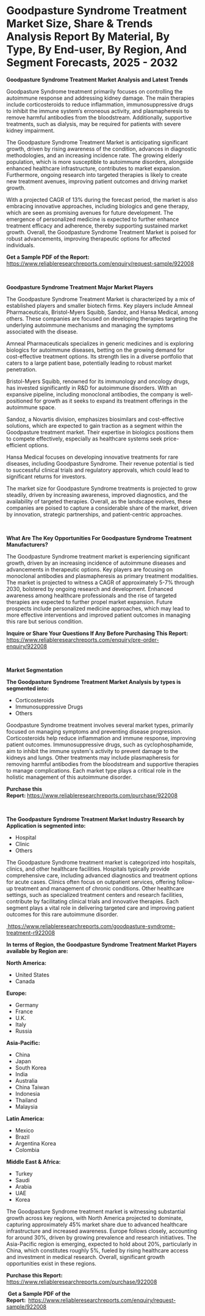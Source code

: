 <p><h1>Goodpasture Syndrome Treatment Market Size, Share & Trends Analysis Report By Material, By Type, By End-user, By Region, And Segment Forecasts, 2025 - 2032</h1></p><p><strong>Goodpasture Syndrome Treatment Market Analysis and Latest Trends</strong></p>
<p><p>Goodpasture Syndrome treatment primarily focuses on controlling the autoimmune response and addressing kidney damage. The main therapies include corticosteroids to reduce inflammation, immunosuppressive drugs to inhibit the immune system’s erroneous activity, and plasmapheresis to remove harmful antibodies from the bloodstream. Additionally, supportive treatments, such as dialysis, may be required for patients with severe kidney impairment. </p><p>The Goodpasture Syndrome Treatment Market is anticipating significant growth, driven by rising awareness of the condition, advances in diagnostic methodologies, and an increasing incidence rate. The growing elderly population, which is more susceptible to autoimmune disorders, alongside enhanced healthcare infrastructure, contributes to market expansion. Furthermore, ongoing research into targeted therapies is likely to create new treatment avenues, improving patient outcomes and driving market growth. </p><p>With a projected CAGR of 13% during the forecast period, the market is also embracing innovative approaches, including biologics and gene therapy, which are seen as promising avenues for future development. The emergence of personalized medicine is expected to further enhance treatment efficacy and adherence, thereby supporting sustained market growth. Overall, the Goodpasture Syndrome Treatment Market is poised for robust advancements, improving therapeutic options for affected individuals.</p></p>
<p><strong>Get a Sample PDF of the Report:&nbsp;</strong> <a href="https://www.reliableresearchreports.com/enquiry/request-sample/922008?utm_campaign=3680&utm_medium=2&utm_source=Github&utm_content=ia&utm_term=18042025&utm_id=goodpasture-syndrome-treatment">https://www.reliableresearchreports.com/enquiry/request-sample/922008</a></p>
<p>&nbsp;</p>
<p><strong>Goodpasture Syndrome Treatment Major Market Players</strong></p>
<p><p>The Goodpasture Syndrome Treatment Market is characterized by a mix of established players and smaller biotech firms. Key players include Amneal Pharmaceuticals, Bristol-Myers Squibb, Sandoz, and Hansa Medical, among others. These companies are focused on developing therapies targeting the underlying autoimmune mechanisms and managing the symptoms associated with the disease.</p><p>Amneal Pharmaceuticals specializes in generic medicines and is exploring biologics for autoimmune diseases, betting on the growing demand for cost-effective treatment options. Its strength lies in a diverse portfolio that caters to a large patient base, potentially leading to robust market penetration.</p><p>Bristol-Myers Squibb, renowned for its immunology and oncology drugs, has invested significantly in R&D for autoimmune disorders. With an expansive pipeline, including monoclonal antibodies, the company is well-positioned for growth as it seeks to expand its treatment offerings in the autoimmune space.</p><p>Sandoz, a Novartis division, emphasizes biosimilars and cost-effective solutions, which are expected to gain traction as a segment within the Goodpasture treatment market. Their expertise in biologics positions them to compete effectively, especially as healthcare systems seek price-efficient options.</p><p>Hansa Medical focuses on developing innovative treatments for rare diseases, including Goodpasture Syndrome. Their revenue potential is tied to successful clinical trials and regulatory approvals, which could lead to significant returns for investors.</p><p>The market size for Goodpasture Syndrome treatments is projected to grow steadily, driven by increasing awareness, improved diagnostics, and the availability of targeted therapies. Overall, as the landscape evolves, these companies are poised to capture a considerable share of the market, driven by innovation, strategic partnerships, and patient-centric approaches.</p></p>
<p>&nbsp;</p>
<p><strong>What Are The Key Opportunities For Goodpasture Syndrome Treatment Manufacturers?</strong></p>
<p><p>The Goodpasture Syndrome treatment market is experiencing significant growth, driven by an increasing incidence of autoimmune diseases and advancements in therapeutic options. Key players are focusing on monoclonal antibodies and plasmapheresis as primary treatment modalities. The market is projected to witness a CAGR of approximately 5-7% through 2030, bolstered by ongoing research and development. Enhanced awareness among healthcare professionals and the rise of targeted therapies are expected to further propel market expansion. Future prospects include personalized medicine approaches, which may lead to more effective interventions and improved patient outcomes in managing this rare but serious condition.</p></p>
<p><strong>Inquire or Share Your Questions If Any Before Purchasing This Report:</strong> <a href="https://www.reliableresearchreports.com/enquiry/pre-order-enquiry/922008?utm_campaign=3680&utm_medium=2&utm_source=Github&utm_content=ia&utm_term=18042025&utm_id=goodpasture-syndrome-treatment">https://www.reliableresearchreports.com/enquiry/pre-order-enquiry/922008</a></p>
<p>&nbsp;</p>
<p><strong>Market Segmentation</strong></p>
<p><strong>The Goodpasture Syndrome Treatment Market Analysis by types is segmented into:</strong></p>
<p><ul><li>Corticosteroids</li><li>Immunosuppressive Drugs</li><li>Others</li></ul></p>
<p><p>Goodpasture Syndrome treatment involves several market types, primarily focused on managing symptoms and preventing disease progression. Corticosteroids help reduce inflammation and immune response, improving patient outcomes. Immunosuppressive drugs, such as cyclophosphamide, aim to inhibit the immune system's activity to prevent damage to the kidneys and lungs. Other treatments may include plasmapheresis for removing harmful antibodies from the bloodstream and supportive therapies to manage complications. Each market type plays a critical role in the holistic management of this autoimmune disorder.</p></p>
<p><strong>Purchase this Report:&nbsp;</strong><a href="https://www.reliableresearchreports.com/purchase/922008?utm_campaign=3680&utm_medium=2&utm_source=Github&utm_content=ia&utm_term=18042025&utm_id=goodpasture-syndrome-treatment">https://www.reliableresearchreports.com/purchase/922008</a></p>
<p>&nbsp;</p>
<p><strong>The Goodpasture Syndrome Treatment Market Industry Research by Application is segmented into:</strong></p>
<p><ul><li>Hospital</li><li>Clinic</li><li>Others</li></ul></p>
<p><p>The Goodpasture Syndrome treatment market is categorized into hospitals, clinics, and other healthcare facilities. Hospitals typically provide comprehensive care, including advanced diagnostics and treatment options for acute cases. Clinics often focus on outpatient services, offering follow-up treatment and management of chronic conditions. Other healthcare settings, such as specialized treatment centers and research facilities, contribute by facilitating clinical trials and innovative therapies. Each segment plays a vital role in delivering targeted care and improving patient outcomes for this rare autoimmune disorder.</p></p>
<p><a href="https://www.reliableresearchreports.com/goodpasture-syndrome-treatment-r922008?utm_campaign=3680&utm_medium=2&utm_source=Github&utm_content=ia&utm_term=18042025&utm_id=goodpasture-syndrome-treatment">&nbsp;https://www.reliableresearchreports.com/goodpasture-syndrome-treatment-r922008</a></p>
<p><strong>In terms of Region, the Goodpasture Syndrome Treatment Market Players available by Region are:</strong></p>
<p>
    <p> <strong> North America: </strong>
        <ul>
            <li>United States</li>
            <li>Canada</li>
        </ul>
        </p> 
    <p> <strong> Europe: </strong>
        <ul>
            <li>Germany</li>
            <li>France</li>
            <li>U.K.</li>
            <li>Italy</li>
            <li>Russia</li>
        </ul>
        </p> 
    <p> <strong> Asia-Pacific: </strong>
        <ul>
            <li>China</li>
            <li>Japan</li>
            <li>South Korea</li>
            <li>India</li>
            <li>Australia</li>
            <li>China Taiwan</li>
            <li>Indonesia</li>
            <li>Thailand</li>
            <li>Malaysia</li>
        </ul>
        </p> 
    <p> <strong> Latin America: </strong>
        <ul>
            <li>Mexico</li>
            <li>Brazil</li>
            <li>Argentina Korea</li>
            <li>Colombia</li>
        </ul>
        </p> 
    <p> <strong> Middle East & Africa: </strong>
        <ul>
            <li>Turkey</li>
            <li>Saudi</li>
            <li>Arabia</li>
            <li>UAE</li>
            <li>Korea</li>
        </ul>
    </p>
    </p>
<p><p>The Goodpasture Syndrome treatment market is witnessing substantial growth across key regions, with North America projected to dominate, capturing approximately 45% market share due to advanced healthcare infrastructure and increased awareness. Europe follows closely, accounting for around 30%, driven by growing prevalence and research initiatives. The Asia-Pacific region is emerging, expected to hold about 20%, particularly in China, which constitutes roughly 5%, fueled by rising healthcare access and investment in medical research. Overall, significant growth opportunities exist in these regions.</p></p>
<p><strong>Purchase this Report: </strong><a href="https://www.reliableresearchreports.com/purchase/922008?utm_campaign=3680&utm_medium=2&utm_source=Github&utm_content=ia&utm_term=18042025&utm_id=goodpasture-syndrome-treatment">https://www.reliableresearchreports.com/purchase/922008</a></p>
<p>&nbsp;<strong>Get a Sample PDF of the Report:&nbsp;&nbsp;</strong><a href="https://www.reliableresearchreports.com/enquiry/request-sample/922008?utm_campaign=3680&utm_medium=2&utm_source=Github&utm_content=ia&utm_term=18042025&utm_id=goodpasture-syndrome-treatment">https://www.reliableresearchreports.com/enquiry/request-sample/922008</a></p>
<p><strong></strong></p>
<p><p></p><p></p><p></p></p>
